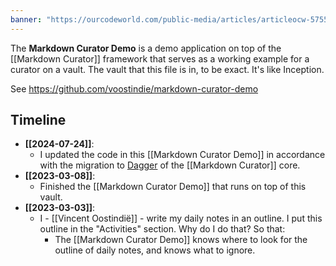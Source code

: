```yaml
---
banner: "https://ourcodeworld.com/public-media/articles/articleocw-5755472112ab3.jpg"
---
```

The **Markdown Curator Demo** is a demo application on top of the [[Markdown Curator]] framework that serves as a working example for a curator on a vault. The vault that this file is in, to be exact. It's like Inception.

See <https://github.com/voostindie/markdown-curator-demo>

## Timeline

<!--query:timeline-->
- **[[2024-07-24]]**:
    - I updated the code in this [[Markdown Curator Demo]] in accordance with the migration to [Dagger](https://dagger.dev) of the [[Markdown Curator]] core.
- **[[2023-03-08]]**:
    - Finished the [[Markdown Curator Demo]] that runs on top of this vault.
- **[[2023-03-03]]**:
    - I - [[Vincent Oostindië]] - write my daily notes in an outline. I put this outline in the "Activities" section. Why do I do that? So that:
    	- The [[Markdown Curator Demo]] knows where to look for the outline of daily notes, and knows what to ignore.

<!--/query (5a25551d)-->
